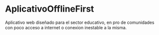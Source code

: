 # AplicativoOfflineFirst
Aplicativo web diseñado para el sector educativo, en pro de comunidades con poco acceso a internet o conexion inestable a la misma.
